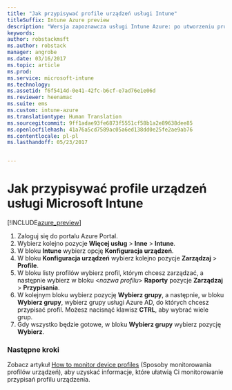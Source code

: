 ```yaml
---
title: "Jak przypisywać profile urządzeń usługi Intune"
titleSuffix: Intune Azure preview
description: "Wersja zapoznawcza usługi Intune Azure: po utworzeniu profilu urządzenia przy użyciu usługi Intune zapoznaj się z tym tematem, aby dowiedzieć się, jak przypisać profil do urządzeń."
keywords: 
author: robstackmsft
ms.author: robstack
manager: angrobe
ms.date: 03/16/2017
ms.topic: article
ms.prod: 
ms.service: microsoft-intune
ms.technology: 
ms.assetid: f6f5414d-0e41-42fc-b6cf-e7ad76e1e06d
ms.reviewer: heenamac
ms.suite: ems
ms.custom: intune-azure
ms.translationtype: Human Translation
ms.sourcegitcommit: 9ff1adae93fe6873f5551cf58b1a2e89638dee85
ms.openlocfilehash: 41a76a5cd7589ac05a6ed138dd0e25fe2ae9ab76
ms.contentlocale: pl-pl
ms.lasthandoff: 05/23/2017


---
```


# <a name="how-to-assign-microsoft-intune-device-profiles"></a>Jak przypisywać profile urządzeń usługi Microsoft Intune

[!INCLUDE[azure_preview](./includes/azure_preview.md)]


1. Zaloguj się do portalu Azure Portal.
2. Wybierz kolejno pozycje **Więcej usług** > **Inne** > **Intune**.
3. W bloku **Intune** wybierz opcję **Konfiguracja urządzeń**.
1. W bloku **Konfiguracja urządzeń** wybierz kolejno pozycje **Zarządzaj** > **Profile**.
2. W bloku listy profilów wybierz profil, którym chcesz zarządzać, a następnie wybierz w bloku <*nazwa profilu*> **Raporty** pozycje **Zarządzaj** > **Przypisania**.
3. W kolejnym bloku wybierz pozycję **Wybierz grupy**, a następnie, w bloku **Wybierz grupy**, wybierz grupy usługi Azure AD, do których chcesz przypisać profil. Możesz nacisnąć klawisz **CTRL**, aby wybrać wiele grup.
4. Gdy wszystko będzie gotowe, w bloku **Wybierz grupy** wybierz pozycję **Wybierz**.

### <a name="next-steps"></a>Następne kroki
Zobacz artykuł [How to monitor device profiles](device-profile-monitor.md) (Sposoby monitorowania profilów urządzeń), aby uzyskać informacje, które ułatwią Ci monitorowanie przypisań profilu urządzenia.

